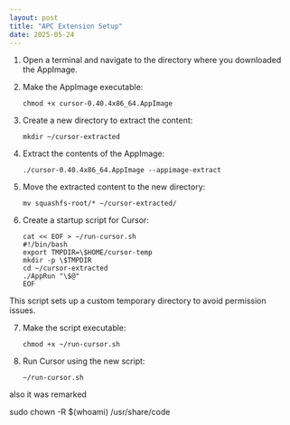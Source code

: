 ```yaml
---
layout: post
title: "APC Extension Setup"
date: 2025-05-24
---
```


1. Open a terminal and navigate to the directory where you downloaded the AppImage.
    
2. Make the AppImage executable:
    
    ```shell
    chmod +x cursor-0.40.4x86_64.AppImage
    ```
    
3. Create a new directory to extract the content:
    
    ```shell
    mkdir ~/cursor-extracted
    ```
    
4. Extract the contents of the AppImage:
    
    ```shell
    ./cursor-0.40.4x86_64.AppImage --appimage-extract
    ```
    
5. Move the extracted content to the new directory:
    
    ```shell
    mv squashfs-root/* ~/cursor-extracted/
    ```
    
6. Create a startup script for Cursor:
    
    ```shell
    cat << EOF > ~/run-cursor.sh
    #!/bin/bash
    export TMPDIR=\$HOME/cursor-temp
    mkdir -p \$TMPDIR
    cd ~/cursor-extracted
    ./AppRun "\$@"
    EOF
    ```
    

This script sets up a custom temporary directory to avoid permission issues.

7. Make the script executable:
    
    ```shell
    chmod +x ~/run-cursor.sh
    ```
    
8. Run Cursor using the new script:
    
    ```shell
    ~/run-cursor.sh
    ```

also it was remarked


sudo chown -R $(whoami) /usr/share/code
